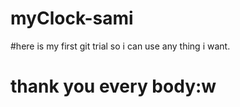 # myClock-sami

#here is my first git trial so i can use any thing i want.
# thank you every body:w

